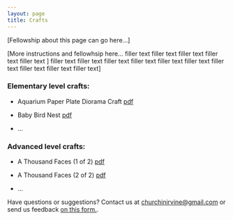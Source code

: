 ```yaml
---
layout: page
title: Crafts
---
```


<p class="message">
[Fellowship about this page can go here...]
</p>

[More instructions and fellowhsip here...
filler text filler text filler text filler text filler text ]
filler text filler text filler text filler text filler text filler text 
filler text filler text filler text filler text] 

### Elementary level crafts:  
* Aquarium Paper Plate Diorama Craft<span>&nbsp;<span>[pdf]()</span></span>

* Baby Bird Nest<span>&nbsp;<span>[pdf]()</span></span>

* ...


### Advanced level crafts:
* A Thousand Faces (1 of 2)<span>&nbsp;<span>[pdf]()</span></span>

* A Thousand Faces (2 of 2)<span>&nbsp;<span>[pdf]()</span></span>

* ...


Have questions or suggestions? Contact us at [churchinirvine@gmail.com](mailto:churchinirvine@gmail.com) or send us feedback [on this form.](http://churchinirvine.org/Feedback.aspx).

